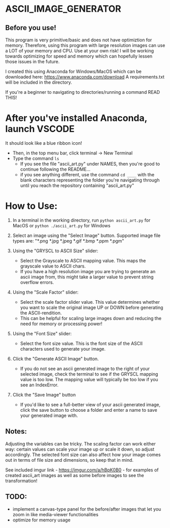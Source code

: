 # ASCII_IMAGE_GENERATOR

## Before you use!
This program is very primitive/basic and does not have optimiztion for memory. Therefore, using this program with large resolution images can use a LOT of your memory and CPU. Use at your own risk! I will be working towards optimizing for speed and memory which can hopefully lessen those issues in the future.

I created this using Anaconda for Windows/MacOS which can be downloaded here: https://www.anaconda.com/download
A requirements.txt will be included in the directory.

If you're a beginner to navigating to directories/running a command READ THIS!

# After you've installed Anaconda, launch VSCODE
It should look like a blue ribbon icon!
- Then, in the top menu bar, click terminal -> New Terminal
- Type the command ```ls```
    - If you see the file "ascii_art.py" under NAMES, then you're good to continue following the README...
    - if you see anything different, use the command ```cd ____``` with the blank characters representing the folder you're navigating through until you reach the repository containing "ascii_art.py"

# How to Use: 
1. In a terminal in the working directory, run
```python ascii_art.py``` for MacOS 
or
```python ./ascii_art.py``` for Windows

2. Select an image using the "Select Image" button. Supported image file types are: "*.png *.jpg *.jpeg *.gif *.bmp *.ppm *.pgm"

3. Using the "GRYSCL to ASCII Size" slider: 
    - Select the Grayscale to ASCII mapping value. This maps the grayscale value to ASCII chars.
    - If you have a high resolution image you are trying to generate an ascii image from, this might take a larger value to prevent string overflow errors.

4. Using the "Scale Factor" slider:
    - Select the scale factor slider value. This value determines whether you want to scale the original image UP or DOWN before generating the ASCII-rendition.
    - This can be helpful for scaling large images down and reducing the need for memory or processing power!

4. Using the "Font Size" slider:
    - Select the font size value. This is the font size of the ASCII characters used to generate your image.

5. Click the "Generate ASCII Image" button.
    - If you do not see an ascii generated image to the right of your selected image, check the terminal to see if the GRYSCL mapping value is too low. The mapping value will typically be too low if you see an IndexError.

6. Click the "Save Image" button
    - If you'd like to see a full-better view of your ascii generated image, click the save button to choose a folder and enter a name to save your generated image with.

## Notes:
Adjusting the variables can be tricky. The scaling factor can work either way: certain values can scale your image up or scale it down, so adjust accordingly. The selected font size can also affect how your image comes out in terms of file size and dimensions, so keep that in mind. 

See included imgur link - https://imgur.com/a/hBpK0B0 - for examples of created ascii_art images as well as some before images to see the transformation!

## TODO:  
* implement a canvas-type panel for the before/after images that let you zoom in like media-viewer functionalities 
* optimize for memory usage

